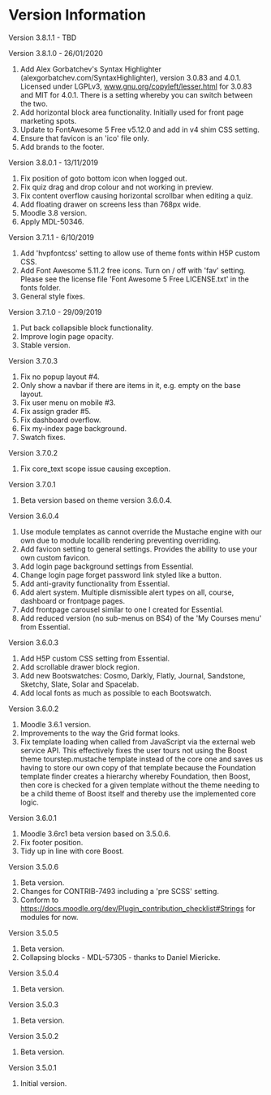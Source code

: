 Version Information
===================
Version 3.8.1.1 - TBD

Version 3.8.1.0 - 26/01/2020
  1. Add Alex Gorbatchev's Syntax Highlighter (alexgorbatchev.com/SyntaxHighlighter), version 3.0.83 and 4.0.1.
     Licensed under LGPLv3, www.gnu.org/copyleft/lesser.html for 3.0.83 and MIT for 4.0.1.
     There is a setting whereby you can switch between the two.
  2. Add horizontal block area functionality.  Initially used for front page marketing spots.
  3. Update to FontAwesome 5 Free v5.12.0 and add in v4 shim CSS setting.
  4. Ensure that favicon is an 'ico' file only.
  5. Add brands to the footer.

Version 3.8.0.1 - 13/11/2019
  1. Fix position of goto bottom icon when logged out.
  2. Fix quiz drag and drop colour and not working in preview.
  3. Fix content overflow causing horizontal scrollbar when editing a quiz.
  4. Add floating drawer on screens less than 768px wide.
  5. Moodle 3.8 version.
  6. Apply MDL-50346.

Version 3.7.1.1 - 6/10/2019
  1. Add 'hvpfontcss' setting to allow use of theme fonts within H5P custom CSS.
  2. Add Font Awesome 5.11.2 free icons.  Turn on / off with 'fav' setting.
     Please see the license file 'Font Awesome 5 Free LICENSE.txt' in the fonts folder.
  3. General style fixes.

Version 3.7.1.0 - 29/09/2019
  1. Put back collapsible block functionality.
  2. Improve login page opacity.
  3. Stable version.

Version 3.7.0.3
  1. Fix no popup layout #4.
  2. Only show a navbar if there are items in it, e.g. empty on the base layout.
  3. Fix user menu on mobile #3.
  4. Fix assign grader #5.
  5. Fix dashboard overflow.
  6. Fix my-index page background.
  7. Swatch fixes.

Version 3.7.0.2
  1. Fix core_text scope issue causing exception.

Version 3.7.0.1
  1. Beta version based on theme version 3.6.0.4.

Version 3.6.0.4
  1. Use module templates as cannot override the Mustache engine with our own due to module locallib rendering
     preventing overriding.
  2. Add favicon setting to general settings.  Provides the ability to use your own custom favicon.
  3. Add login page background settings from Essential.
  4. Change login page forget password link styled like a button.
  5. Add anti-gravity functionality from Essential.
  6. Add alert system.  Multiple dismissible alert types on all, course, dashboard or frontpage pages.
  7. Add frontpage carousel similar to one I created for Essential.
  8. Add reduced version (no sub-menus on BS4) of the 'My Courses menu' from Essential.

Version 3.6.0.3
  1. Add H5P custom CSS setting from Essential.
  2. Add scrollable drawer block region.
  3. Add new Bootswatches: Cosmo, Darkly, Flatly, Journal, Sandstone, Sketchy, Slate, Solar and Spacelab.
  4. Add local fonts as much as possible to each Bootswatch.

Version 3.6.0.2
  1. Moodle 3.6.1 version.
  2. Improvements to the way the Grid format looks.
  3. Fix template loading when called from JavaScript via the external web service API.  This effectively fixes
     the user tours not using the Boost theme tourstep.mustache template instead of the core one and saves us
     having to store our own copy of that template because the Foundation template finder creates a hierarchy
     whereby Foundation, then Boost, then core is checked for a given template without the theme needing to be
     a child theme of Boost itself and thereby use the implemented core logic.

Version 3.6.0.1
  1. Moodle 3.6rc1 beta version based on 3.5.0.6.
  2. Fix footer position.
  3. Tidy up in line with core Boost.

Version 3.5.0.6
  1. Beta version.
  2. Changes for CONTRIB-7493 including a 'pre SCSS' setting.
  3. Conform to https://docs.moodle.org/dev/Plugin_contribution_checklist#Strings for modules for now.

Version 3.5.0.5
  1. Beta version.
  2. Collapsing blocks - MDL-57305 - thanks to Daniel Miericke.

Version 3.5.0.4
  1. Beta version.

Version 3.5.0.3
  1. Beta version.

Version 3.5.0.2
  1. Beta version.

Version 3.5.0.1
  1. Initial version.
